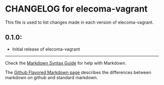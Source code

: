 # CHANGELOG for elecoma-vagrant

This file is used to list changes made in each version of elecoma-vagrant.

## 0.1.0:

* Initial release of elecoma-vagrant

- - -
Check the [Markdown Syntax Guide](http://daringfireball.net/projects/markdown/syntax) for help with Markdown.

The [Github Flavored Markdown page](http://github.github.com/github-flavored-markdown/) describes the differences between markdown on github and standard markdown.
